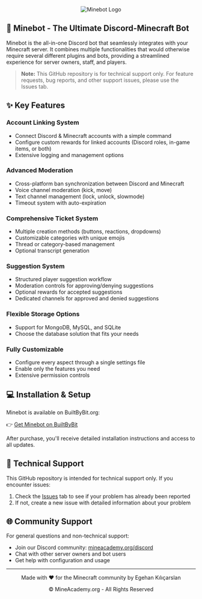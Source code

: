 <div align="center">
  <img src="https://i.imgur.com/92Qa6qS.png" alt="Minebot Logo"/>
</div>

## 🤖 Minebot - The Ultimate Discord-Minecraft Bot

Minebot is the all-in-one Discord bot that seamlessly integrates with your Minecraft server. It combines multiple functionalities that would otherwise require several different plugins and bots, providing a streamlined experience for server owners, staff, and players.

> **Note:** This GitHub repository is for technical support only. For feature requests, bug reports, and other support issues, please use the Issues tab.

## ✨ Key Features

### Account Linking System
- Connect Discord & Minecraft accounts with a simple command
- Configure custom rewards for linked accounts (Discord roles, in-game items, or both)
- Extensive logging and management options

### Advanced Moderation
- Cross-platform ban synchronization between Discord and Minecraft
- Voice channel moderation (kick, move)
- Text channel management (lock, unlock, slowmode)
- Timeout system with auto-expiration

### Comprehensive Ticket System
- Multiple creation methods (buttons, reactions, dropdowns)
- Customizable categories with unique emojis
- Thread or category-based management
- Optional transcript generation

### Suggestion System
- Structured player suggestion workflow
- Moderation controls for approving/denying suggestions
- Optional rewards for accepted suggestions
- Dedicated channels for approved and denied suggestions

### Flexible Storage Options
- Support for MongoDB, MySQL, and SQLite
- Choose the database solution that fits your needs

### Fully Customizable
- Configure every aspect through a single settings file
- Enable only the features you need
- Extensive permission controls

## 💻 Installation & Setup

Minebot is available on BuiltByBit.org:

👉 [Get Minebot on BuiltByBit](https://builtbybit.com/resources/53815)

After purchase, you'll receive detailed installation instructions and access to all updates.

## 🔧 Technical Support

This GitHub repository is intended for technical support only. If you encounter issues:

1. Check the [Issues](https://github.com/yourusername/minebot/issues) tab to see if your problem has already been reported
2. If not, create a new issue with detailed information about your problem

## 🌐 Community Support

For general questions and non-technical support:

- Join our Discord community: [mineacademy.org/discord](https://mineacademy.org/discord)
- Chat with other server owners and bot users
- Get help with configuration and usage

---

<div align="center">
  <p>Made with ❤️ for the Minecraft community by Egehan Kılıçarslan</p>
  <p>© MineAcademy.org - All Rights Reserved</p>
</div>
